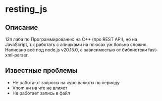 # resting_js

## Описание

12я лаба по Программированию на C++ (про REST API), но на JavaScript, т.к работать с апишками на плюсах уж больно сложно.  
Написано всё под node.js v20.15.0, с зависимостью от библиотеки fast-xml-parser.

## Известные проблемы

- Не работают запросы на курс валюты по периоду
- Vnom ни на что не влияет
- Не работает запись в файл
